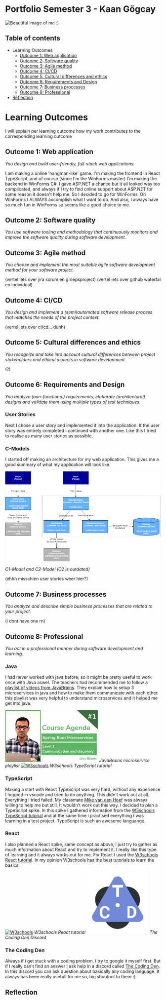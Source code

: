 # Portfolio Semester 3 - Kaan Gögcay

![Beautiful image of me :)](https://github.com/KaanGogcay/Portfolio/blob/master/Assets/img/KaanG%C3%B6gcay.png?raw=true)

## Table of contents
 - Learning Outcomes
   - [Outcome 1: Web application](#outcome-1-web-application)
   - [Outcome 2: Software quality](#outcome-2-software-quality)
   - [Outcome 3: Agile method](#outcome-3-agile-method)
   - [Outcome 4: CI/CD](#outcome-4-cicd)
   - [Outcome 5: Cultural differences and ethics](#outcome-5-cultural-differences-and-ethics)
   - [Outcome 6: Requirements and Design](#outcome-6-requirements-and-design)
   - [Outcome 7: Business processes](#outcome-7-business-processes)
   - [Outcome 8: Professional](#outcome-8-professional)
 - [Reflection](#reflection)

# Learning Outcomes
I will explain per learning outcome how my work contributes to the corresponding learning outcome

## Outcome 1: Web application
*You design and build user-friendly, full-stack web applications.*

I am making a online 'hangman-like' game. I'm making the frontend in React TypeScript, and of course (since I'm the WinForms master) I'm making the backend in WinForms C#. I gave ASP.NET a chance but it all looked way too complicated, and always if I try to find online support about ASP.NET for some reason it doesn't help me. So I decided to go for WinForms. On WinForms I ALWAYS accomplish what I want to do. And also, I always have so much fun in WinForms so seems like a good choice to me.

## Outcome 2: Software quality
*You use software tooling and methodology that continuously monitors and improve the software quality during software development.*

## Outcome 3: Agile method
*You choose and implement the most suitable agile software development method for your software project.*

(vertel iets over jira scrum en groepsproject)
(vertel iets over github waterfal en individual)

## Outcome 4: CI/CD
*You design and implement a (semi)automated software release process that matches the needs of the project context.*

(vertel iets over ci/cd... duhh)

## Outcome 5: Cultural differences and ethics
*You recognize and take into account cultural differences between project stakeholders and ethical aspects in software development.*

(?)

## Outcome 6: Requirements and Design
*You analyze (non-functional) requirements, elaborate (architectural) designs and validate them using multiple types of test techniques.*

### User Stories
Next I chose a user story and implemented it into the application. If the user story was entirely completed I continued with another one. Like this I tried to realise as many user stories as possible.

### C-Models
I started off making an architecture for my web application. This gives me a good summary of what my application will look like.

![C-Models](https://github.com/CrossyChainsaw/Portfolio/blob/master/Assets/img/C-Models.png)

*C1-Model and C2-Model (C2 is outdated)*

(ehhh misschien user stories weer hier?)

## Outcome 7: Business processes
*You analyze and describe simple business processes that are related to your project.*

(i dont have one rn)

## Outcome 8: Professional
*You act in a professional manner during software development and learning.*

### Java
I had never worked with java before, so it might be pretty useful to work once with Java aswel. The teachers had recommended me to follow a [playlist of videos from JavaBrains](https://www.youtube.com/watch?v=y8IQb4ofjDo&list=PLqq-6Pq4lTTZSKAFG6aCDVDP86Qx4lNas&index=2). They explain how to setup 3 microservices in java and how to make them communicate with each other. this playlist was very helpful to understand microservices and it helped me get into java.

[![playlist of videos from JavaBrains](https://github.com/CrossyChainsaw/Portfolio/blob/master/Assets/img/microService.png)](https://www.youtube.com/watch?v=y8IQb4ofjDo&list=PLqq-6Pq4lTTZSKAFG6aCDVDP86Qx4lNas&index=1&ab_channel=JavaBrains)
*JavaBrains microservice playlist* 
[![W3schools](https://yt3.ggpht.com/dW6to0x5Crmeh7yi-YPLcQRqVrBtx2BSh8eoKTJbE8NbjloQ0sqlmdszIlxokJU_97-ndOt_=s176-c-k-c0x00ffffff-no-rj)](https://www.w3schools.com/typescript/index.php)
*W3schools TypeScript tutorial*

### TypeScript
Making a start with React TypeScript was very hard, without any experience I hopped in vscode and tried to do anything. This didn't work out at all. Everything I tried failed. My classmate [Mike van den Hoef](https://github.com/Headoros) was always willing to help me but still, It wouldn't work out this way. I decided to plan a TypeScript spike. In this spike I gathered information from the [W3schools TypeScript tutorial](https://www.w3schools.com/typescript/index.php) and at the same time i practised everything I was learning in a test project. TypeScript is such an awesome languange.

### React
I also planned a React spike, same concept as above, I just try to gather as much information about React and try to implement it. I really like this type of learning and it always works out for me. For React I used the [W3schools React tutorial](https://www.w3schools.com/REACT/default.asp). In my opinion W3schools has the best tutorials to learn the basics.

[![W3schools](https://yt3.ggpht.com/dW6to0x5Crmeh7yi-YPLcQRqVrBtx2BSh8eoKTJbE8NbjloQ0sqlmdszIlxokJU_97-ndOt_=s176-c-k-c0x00ffffff-no-rj)](https://www.w3schools.com/REACT/default.asp)
*W3schools React tutorial*
[![TheCodingDen](https://github.com/CrossyChainsaw/Portfolio/blob/master/Assets/img/TheCodingDen.png)](https://discord.com/invite/code)
*The Coding Den Discord*

### The Coding Den
Always if i get stuck with a coding problem, I try to google it myself first. But if I really can't find an answer I ask help in a discord called [The Coding Den](https://discord.gg/code). In this discord you can ask question about basically any coding language. It always has been really usefull for me so, big shoutout to them :)

## Reflection
